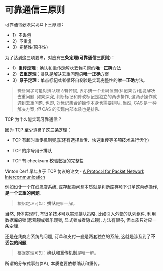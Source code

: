 # 可靠通信三原则

可靠通信必须实现以下三原则：

* 1）不丢包
* 2）不重复
* 3）完整性(原子性)

为了达到这三项要求，对应有**三条定理(可靠通信三原则)**：

* 1）**重传定理**：确认和重传是解决丢包问题的**唯一正确**方法
* 2）**去重定理**：排队是解决去重问题的**唯一正确**方案
* 3）**原子定理**：单点标记或者循环自校验是实现完整性的**唯一正确**方法。



> 有些同学可能对排队理论有怀疑, 表示搞一个全局位图(标记集合)也能解决去重问题. 如果深究, 判断标记和修改标记是独立的两步操作, 这两步操作就遇到去重问题, 也即, 对标记集合的操作本身也需要排队. 当然, CAS 是一种解决方案, 但 CAS 的实现内部本质也是排队.





TCP 为什么能实现可靠通信？

因为 TCP 至少遵循了这三条定理：

* TCP 有超时重传机制兜底(还有选择重传、快速重传等多项技术进行优化)

* TCP 的序号用于排队
* TCP 有 checksum 校验数据的完整性

Vinton Cerf 早年关于 TCP 协议的论文 - [A Protocol for Packet Network Intercommunication](https://www.cs.princeton.edu/courses/archive/fall08/cos561/papers/cerf74.pdf)



例如设计一个在线商店系统, 库存超卖问题本质就是判断库存和下订单这两步操作, **是一个去重的问题**. 

> 根据定理可知：**排队**是唯一解。

当然, 具体实现时, 有很多技术可以实现排队策略, 比如引入外部的队列组件, 利用数据库的锁(悲观锁或者乐观锁, 显式锁或者隐式锁). 方法有很多, 但本质只对应一条定理.

还是在线商店系统的问题, 订单和支付一般是两套独立的系统, 这就是涉及到了**不丢包的问题**. 

> 根据定理可知：**确认和重传机制**是唯一解。

所谓的分布式事务(XA), 本质也要依赖确认和重传。